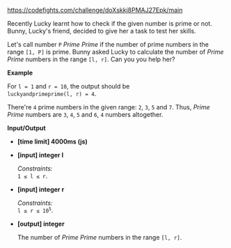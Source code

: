 https://codefights.com/challenge/doXskkj8PMAJ27Epk/main
<p>Recently Lucky learnt how to check if the given number is prime or not. Bunny, Lucky's friend, decided to give her a task to test her skills.</p>
<p>Let's call number <code>P</code> <em>Prime Prime</em> if the number of prime numbers in the range <code>[1, P]</code> is prime. Bunny asked Lucky to calculate the number of <em>Prime Prime</em> numbers in the range <code>[l, r]</code>. Can you you help her?</p>
<p><strong>Example</strong></p>
<p>For <code>l = 1</code> and <code>r = 10</code>, the output should be<br>
<code>luckyandprimeprime(l, r) = 4</code>.</p>
<p>There're <code>4</code> prime numbers in the given range: <code>2</code>, <code>3</code>, <code>5</code> and <code>7</code>. Thus, <em>Prime Prime</em> numbers are <code>3</code>, <code>4</code>, <code>5</code> and <code>6</code>, <code>4</code> numbers altogether.</p>
<p><strong>Input/Output</strong></p>
<ul>
<li><strong>[time limit] 4000ms (js)</strong></li>
</ul>
<ul>
<li>
<p><strong>[input] integer l</strong></p>
<p><em>Constraints:</em><br>
<code>1 ≤ l ≤ r</code>.</p>
</li>
<li>
<p><strong>[input] integer r</strong></p>
<p><em>Constraints:</em><br>
<code>l ≤ r ≤ 10<sup>5</sup></code>.</p>
</li>
<li>
<p><strong>[output] integer</strong></p>
<p>The number of <em>Prime Prime</em> numbers in the range <code>[l, r]</code>.</p>
</li>
</ul>
